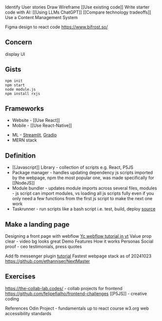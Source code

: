 
Identify User stories
Draw Wireframe
[[Use existing code]]
Write starter code with AI: [[Using LLMs ChatGPT]]
[[Compare technology tradeoffs]]
Use a Content Management System

Figma design to react code
https://www.bifrost.so/

## Concern
display UI

## Gists
```
npm init
npm start
node module.js
npm install rxjs
```

## Frameworks
- Website - [[Use React]]
- Mobile - [[Use React-Native]]
* ML - [Streamlit](https://streamlit.io/), [Gradio](https://github.com/gradio-app/gradio/)
* MERN stack

## Definition
- [[Javascript]] Library - collection of scripts e.g. React, P5JS
- Package manager - handles updating dependency js scripts imported by the webpage, npm the most popular one, was made specifically for [[NodeJS]]
- Module bundler - updates module imports across several files, modules - js script can import modules, vs loading all js scripts fully even if you only need a few functions from the first js script to make the next one work  
- Taskrunner - run scripts like a bash script i.e. test, build, deploy
[source](https://peterxjang.com/blog/modern-javascript-explained-for-dinosaurs.html)

## Make a landing page
Designing a front page with webflow
[Yc webflow tutorial in yt](https://www.youtube.com/watch?v=B2JpZPSHaVM)
Value prop clear - video bg looks great
Demo
Features
How it works
Personas
Social proof - ceo testimonials, press quotes

Add fb messenger plugin [tutorial](https://www.youtube.com/watch?v=NCM0f0uChQQ)
Fastest webpage stack as of 20241023
https://github.com/ethanniser/NextMaster

## Exercises
https://the-collab-lab.codes/ - collab projects for frontend
https://github.com/felipefialho/frontend-challenges
[[P5JS]] - creative coding

References
Odin Project - fundamentals up to react course
w3.org web accessibility standards